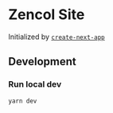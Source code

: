 # Zencol Site

Initialized by [`create-next-app`](https://github.com/zeit/next.js/tree/master/packages/create-next-app)

## Development

### Run local dev

```
yarn dev
```
